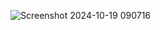 ![Screenshot 2024-10-19 090716](https://github.com/user-attachments/assets/2aa5e773-c03d-4731-a328-a3281a0586fa)
